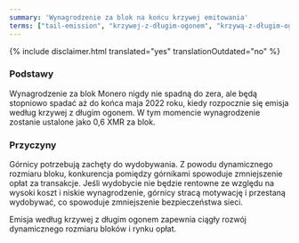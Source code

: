 ```yaml
---
summary: 'Wynagrodzenie za blok na końcu krzywej emitowania'
terms: ["tail-emission", "krzywej-z-długim-ogonem", "krzywą-z-długim-ogonem", "krzywa-z-długim-ogonem"]
---
```


{% include disclaimer.html translated="yes" translationOutdated="no" %}

### Podstawy

Wynagrodzenie za blok Monero nigdy nie spadną do zera, ale będą stopniowo
spadać aż do końca maja 2022 roku, kiedy rozpocznie się emisja według
krzywej z długim ogonem. W tym momencie wynagrodzenie zostanie ustalone jako
0,6 XMR za blok.

### Przyczyny

Górnicy potrzebują zachęty do wydobywania. Z powodu dynamicznego rozmiaru
bloku, konkurencja pomiędzy górnikami spowoduje zmniejszenie opłat za
transakcje. Jeśli wydobycie nie będzie rentowne ze względu na wysoki koszt i
niskie wynagrodzenie, górnicy stracą motywację i przestaną wydobywać, co
spowoduje zmniejszenie bezpieczeństwa sieci.

Emisja według krzywej z długim ogonem zapewnia ciągły rozwój dynamicznego
rozmiaru bloków i rynku opłat.
